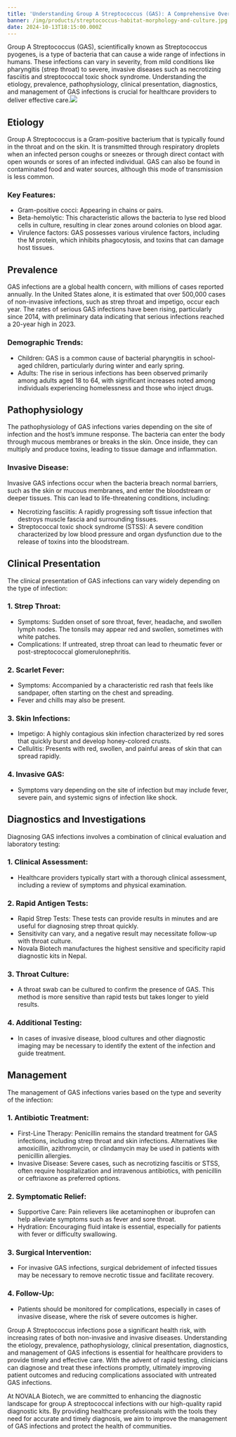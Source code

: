 ```yaml
---
title: 'Understanding Group A Streptococcus (GAS): A Comprehensive Overview'
banner: /img/products/streptococcus-habitat-morphology-and-culture.jpg
date: 2024-10-13T18:15:00.000Z
---
```


Group A Streptococcus (GAS), scientifically known as Streptococcus pyogenes, is a type of bacteria that can cause a wide range of infections in humans. These infections can vary in severity, from mild conditions like pharyngitis (strep throat) to severe, invasive diseases such as necrotizing fasciitis and streptococcal toxic shock syndrome. Understanding the etiology, prevalence, pathophysiology, clinical presentation, diagnostics, and management of GAS infections is crucial for healthcare providers to deliver effective care.![](/img/products/streptococcus-habitat-morphology-and-culture.jpg)

## Etiology

Group A Streptococcus is a Gram-positive bacterium that is typically found in the throat and on the skin. It is transmitted through respiratory droplets when an infected person coughs or sneezes or through direct contact with open wounds or sores of an infected individual. GAS can also be found in contaminated food and water sources, although this mode of transmission is less common.

### Key Features:

* Gram-positive cocci: Appearing in chains or pairs.
* Beta-hemolytic: This characteristic allows the bacteria to lyse red blood cells in culture, resulting in clear zones around colonies on blood agar.
* Virulence factors: GAS possesses various virulence factors, including the M protein, which inhibits phagocytosis, and toxins that can damage host tissues.

## Prevalence

GAS infections are a global health concern, with millions of cases reported annually. In the United States alone, it is estimated that over 500,000 cases of non-invasive infections, such as strep throat and impetigo, occur each year. The rates of serious GAS infections have been rising, particularly since 2014, with preliminary data indicating that serious infections reached a 20-year high in 2023.

### Demographic Trends:

* Children: GAS is a common cause of bacterial pharyngitis in school-aged children, particularly during winter and early spring.
* Adults: The rise in serious infections has been observed primarily among adults aged 18 to 64, with significant increases noted among individuals experiencing homelessness and those who inject drugs.

## Pathophysiology

The pathophysiology of GAS infections varies depending on the site of infection and the host’s immune response. The bacteria can enter the body through mucous membranes or breaks in the skin. Once inside, they can multiply and produce toxins, leading to tissue damage and inflammation.

### Invasive Disease:

Invasive GAS infections occur when the bacteria breach normal barriers, such as the skin or mucous membranes, and enter the bloodstream or deeper tissues. This can lead to life-threatening conditions, including:

* Necrotizing fasciitis: A rapidly progressing soft tissue infection that destroys muscle fascia and surrounding tissues.
* Streptococcal toxic shock syndrome (STSS): A severe condition characterized by low blood pressure and organ dysfunction due to the release of toxins into the bloodstream.

## Clinical Presentation

The clinical presentation of GAS infections can vary widely depending on the type of infection:

### 1. Strep Throat:

* Symptoms: Sudden onset of sore throat, fever, headache, and swollen lymph nodes. The tonsils may appear red and swollen, sometimes with white patches.
* Complications: If untreated, strep throat can lead to rheumatic fever or post-streptococcal glomerulonephritis.

### 2. Scarlet Fever:

* Symptoms: Accompanied by a characteristic red rash that feels like sandpaper, often starting on the chest and spreading.
* Fever and chills may also be present.

### 3. Skin Infections:

* Impetigo: A highly contagious skin infection characterized by red sores that quickly burst and develop honey-colored crusts.
* Cellulitis: Presents with red, swollen, and painful areas of skin that can spread rapidly.

### 4. Invasive GAS:

* Symptoms vary depending on the site of infection but may include fever, severe pain, and systemic signs of infection like shock.

## Diagnostics and Investigations

Diagnosing GAS infections involves a combination of clinical evaluation and laboratory testing:

### 1. Clinical Assessment:

* Healthcare providers typically start with a thorough clinical assessment, including a review of symptoms and physical examination.

### 2. Rapid Antigen Tests:

* Rapid Strep Tests: These tests can provide results in minutes and are useful for diagnosing strep throat quickly.
* Sensitivity can vary, and a negative result may necessitate follow-up with throat culture.
* Novala Biotech manufactures the highest sensitive and specificity rapid diagnostic kits in Nepal. 

### 3. Throat Culture:

* A throat swab can be cultured to confirm the presence of GAS. This method is more sensitive than rapid tests but takes longer to yield results.

### 4. Additional Testing:

* In cases of invasive disease, blood cultures and other diagnostic imaging may be necessary to identify the extent of the infection and guide treatment.

## Management

The management of GAS infections varies based on the type and severity of the infection:

### 1. Antibiotic Treatment:

* First-Line Therapy: Penicillin remains the standard treatment for GAS infections, including strep throat and skin infections. Alternatives like amoxicillin, azithromycin, or clindamycin may be used in patients with penicillin allergies.
* Invasive Disease: Severe cases, such as necrotizing fasciitis or STSS, often require hospitalization and intravenous antibiotics, with penicillin or ceftriaxone as preferred options.

### 2. Symptomatic Relief:

* Supportive Care: Pain relievers like acetaminophen or ibuprofen can help alleviate symptoms such as fever and sore throat.
* Hydration: Encouraging fluid intake is essential, especially for patients with fever or difficulty swallowing.

### 3. Surgical Intervention:

* For invasive GAS infections, surgical debridement of infected tissues may be necessary to remove necrotic tissue and facilitate recovery.

### 4. Follow-Up:

* Patients should be monitored for complications, especially in cases of invasive disease, where the risk of severe outcomes is higher.

Group A Streptococcus infections pose a significant health risk, with increasing rates of both non-invasive and invasive diseases. Understanding the etiology, prevalence, pathophysiology, clinical presentation, diagnostics, and management of GAS infections is essential for healthcare providers to provide timely and effective care. With the advent of rapid testing, clinicians can diagnose and treat these infections promptly, ultimately improving patient outcomes and reducing complications associated with untreated GAS infections.

At NOVALA Biotech, we are committed to enhancing the diagnostic landscape for group A streptococcal infections with our high-quality rapid diagnostic kits. By providing healthcare professionals with the tools they need for accurate and timely diagnosis, we aim to improve the management of GAS infections and protect the health of communities.
